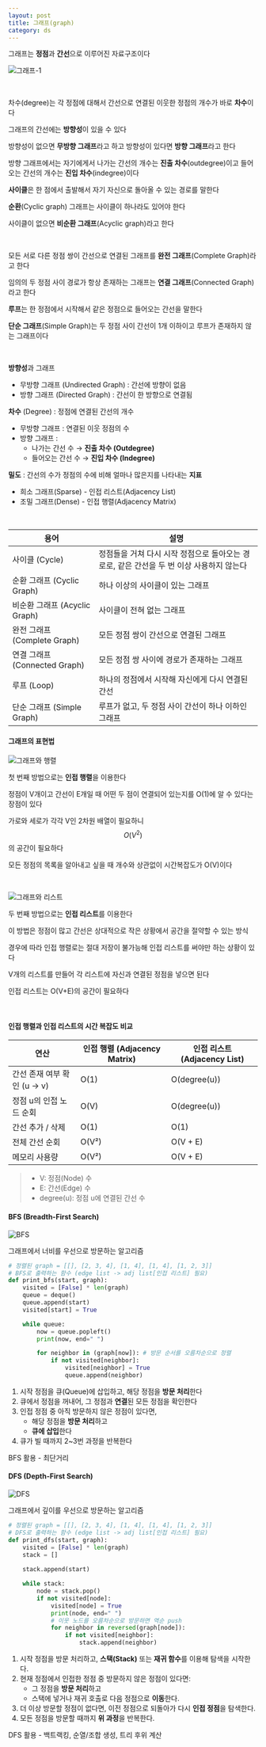 ```yaml
---
layout: post
title: 그래프(graph)
category: ds
---
```


그래프는 **정점**과 **간선**으로 이루어진 자료구조이다

![그래프-1](/assets/images/ds/graph-01.png)

&nbsp;

차수(degree)는 각 정점에 대해서 간선으로 연결된 이웃한 정점의 개수가 바로 **차수**이다

그래프의 간선에는 **방향성**이 있을 수 있다

방향성이 없으면 **무방향 그래프**라고 하고 방향성이 있다면 **방향 그래프**라고 한다

방향 그래프에서는 자기에게서 나가는 간선의 개수는 **진출 차수**(outdegree)이고 들어오는 간선의 개수는 **진입 차수**(indegree)이다

**사이클**은 한 점에서 출발해서 자기 자신으로 돌아올 수 있는 경로를 말한다

**순환**(Cyclic graph) 그래프는 사이클이 하나라도 있어야 한다

사이클이 없으면 **비순환 그래프**(Acyclic graph)라고 한다

&nbsp;

모든 서로 다른 정점 쌍이 간선으로 연결된 그래프를 **완전 그래프**(Complete Graph)라고 한다

임의의 두 정점 사이 경로가 항상 존재하는 그래프는 **연결 그래프**(Connected Graph)라고 한다

**루프**는 한 정점에서 시작해서 같은 정점으로 들어오는 간선을 말한다

**단순 그래프**(Simple Graph)는 두 정점 사이 간선이 1개 이하이고 루프가 존재하지 않는 그래프이다

&nbsp;

**방향성**과 그래프
  - 무방향 그래프 (Undirected Graph) : 간선에 방향이 없음
  - 방향 그래프 (Directed Graph) : 간선이 한 방향으로 연결됨

**차수** (Degree) : 정점에 연결된 간선의 개수  
  - 무방향 그래프 : 연결된 이웃 정점의 수  
  - 방향 그래프 :  
    - 나가는 간선 수 → **진출 차수 (Outdegree)**  
    - 들어오는 간선 수 → **진입 차수 (Indegree)**

**밀도** : 간선의 수가 정점의 수에 비해 얼마나 많은지를 나타내는 **지표**
- 희소 그래프(Sparse) - 인접 리스트(Adjacency List)
- 조밀 그래프(Dense) - 인접 행렬(Adjacency Matrix)

&nbsp;

| 용어 | 설명 |
|------|------|
| 사이클 (Cycle) | 정점들을 거쳐 다시 시작 정점으로 돌아오는 경로로, 같은 간선을 두 번 이상 사용하지 않는다 |
| 순환 그래프 (Cyclic Graph) | 하나 이상의 사이클이 있는 그래프 |
| 비순환 그래프 (Acyclic Graph) | 사이클이 전혀 없는 그래프 |
| 완전 그래프 (Complete Graph) | 모든 정점 쌍이 간선으로 연결된 그래프 |
| 연결 그래프 (Connected Graph) | 모든 정점 쌍 사이에 경로가 존재하는 그래프 |
| 루프 (Loop) | 하나의 정점에서 시작해 자신에게 다시 연결된 간선 |
| 단순 그래프 (Simple Graph) | 루프가 없고, 두 정점 사이 간선이 하나 이하인 그래프 |


#### 그래프의 표현법

![그래프와 행렬](/assets/images/ds/graph-02.png)

첫 번째 방법으로는 **인접 행렬**을 이용한다

정점이 V개이고 간선이 E개일 때 어떤 두 점이 연결되어 있는지를 O(1)에 알 수 있다는 장점이 있다

가로와 세로가 각각 V인 2차원 배열이 필요하니 $$ O(V^2) $$ 의 공간이 필요하다

모든 정점의 목록을 알아내고 싶을 때 개수와 상관없이 시간복잡도가 O(V)이다

&nbsp;

![그래프와 리스트](/assets/images/ds/graph-03.png)

두 번째 방법으로는 **인접 리스트**를 이용한다

이 방법은 정점이 많고 간선은 상대적으로 작은 상황에서 공간을 절약할 수 있는 방식

경우에 따라 인접 행렬로는 절대 저장이 불가능해 인접 리스트를 써야만 하는 상황이 있다

V개의 리스트를 만들어 각 리스트에 자신과 연결된 정점을 넣으면 된다

인접 리스트는 O(V+E)의 공간이 필요하다 

&nbsp;

#### 인접 행렬과 인접 리스트의 시간 복잡도 비교

| 연산                             | 인접 행렬 (Adjacency Matrix) | 인접 리스트 (Adjacency List)      |
|----------------------------------|-------------------------------|------------------------------------|
| 간선 존재 여부 확인 (u → v)    | O(1)                          | O(degree(u))                       |
| 정점 u의 인접 노드 순회        | O(V)                          | O(degree(u))                       |
| 간선 추가 / 삭제             | O(1)                          | O(1)                               |
| 전체 간선 순회                 | O(V²)                         | O(V + E)                           |
| 메모리 사용량                | O(V²)                         | O(V + E)                           |

> - V: 정점(Node) 수  
> - E: 간선(Edge) 수  
> - degree(u): 정점 u에 연결된 간선 수

#### BFS (Breadth-First Search)

![BFS](/assets/images/ds/graph-04.gif)

그래프에서 너비를 우선으로 방문하는 알고리즘

```python
# 정렬된 graph = [[], [2, 3, 4], [1, 4], [1, 4], [1, 2, 3]]
# BFS로 출력하는 함수 (edge list -> adj list[인접 리스트] 필요)
def print_bfs(start, graph):
    visited = [False] * len(graph)
    queue = deque()
    queue.append(start)
    visited[start] = True

    while queue:
        now = queue.popleft()
        print(now, end=" ")

        for neighbor in (graph[now]): # 방문 순서를 오름차순으로 정렬
            if not visited[neighbor]:
                visited[neighbor] = True
                queue.append(neighbor)
```

1. 시작 정점을 큐(Queue)에 삽입하고, 해당 정점을 **방문 처리**한다  
2. 큐에서 정점을 꺼내어, 그 정점과 **연결**된 모든 정점을 확인한다  
3. 인접 정점 중 아직 방문하지 않은 정점이 있다면,  
   - 해당 정점을 **방문 처리**하고  
   - **큐에 삽입**한다  
4. 큐가 빌 때까지 2~3번 과정을 반복한다

BFS 활용 - 최단거리  

#### DFS (Depth-First Search)

![DFS](/assets/images/ds/graph-05.gif)

그래프에서 깊이를 우선으로 방문하는 알고리즘

```python
# 정렬된 graph = [[], [2, 3, 4], [1, 4], [1, 4], [1, 2, 3]]
# DFS로 출력하는 함수 (edge list -> adj list[인접 리스트] 필요)
def print_dfs(start, graph):
    visited = [False] * len(graph)
    stack = []
    
    stack.append(start)

    while stack:        
        node = stack.pop()
        if not visited[node]:
            visited[node] = True
            print(node, end=" ")
            # 이웃 노드를 오름차순으로 방문하면 역순 push
            for neighbor in reversed(graph[node]):
                if not visited[neighbor]:
                    stack.append(neighbor)
```

1. 시작 정점을 방문 처리하고, **스택(Stack)** 또는 **재귀 함수**를 이용해 탐색을 시작한다.
2. 현재 정점에서 인접한 정점 중 방문하지 않은 정점이 있다면:  
    - 그 정점을 **방문 처리**하고   
    - 스택에 넣거나 재귀 호출로 다음 정점으로 **이동**한다.
3. 더 이상 방문할 정점이 없다면, 이전 정점으로 되돌아가 다시 **인접 정점**을 탐색한다.
4. 모든 정점을 방문할 때까지 **위 과정**을 반복한다.

DFS 활용 - 백트랙킹, 순열/조합 생성, 트리 후위 계산